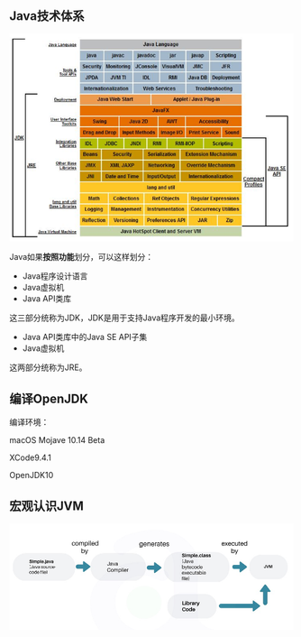 ## Java技术体系

![](走近Java/2167990.jpg)

Java如果**按照功能**划分，可以这样划分：

* Java程序设计语言
* Java虚拟机
* Java API类库

这三部分统称为JDK，JDK是用于支持Java程序开发的最小环境。

* Java API类库中的Java SE API子集
* Java虚拟机

这两部分统称为JRE。



## 编译OpenJDK

编译环境：

macOS Mojave 10.14 Beta

XCode9.4.1

OpenJDK10



## 宏观认识JVM

![image-20190528140821825](走近Java/image-20190528140821825.png)



